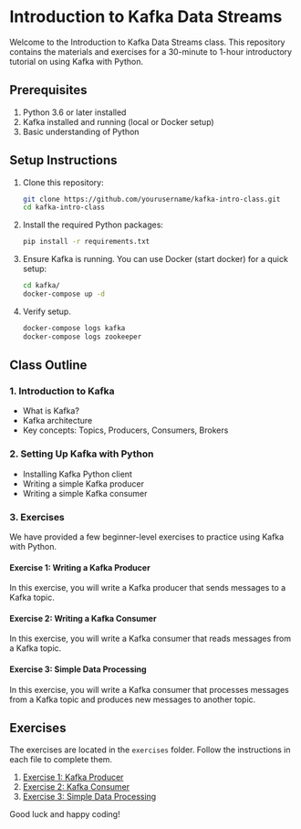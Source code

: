 # Introduction to Kafka Data Streams

Welcome to the Introduction to Kafka Data Streams class. This repository contains the materials and exercises for a 30-minute to 1-hour introductory tutorial on using Kafka with Python.

## Prerequisites

1. Python 3.6 or later installed
2. Kafka installed and running (local or Docker setup)
3. Basic understanding of Python

## Setup Instructions

1. Clone this repository:

    ```bash
    git clone https://github.com/yourusername/kafka-intro-class.git
    cd kafka-intro-class
    ```

2. Install the required Python packages:

    ```bash
    pip install -r requirements.txt
    ```

3. Ensure Kafka is running. You can use Docker (start docker) for a quick setup:

    ```bash
    cd kafka/
    docker-compose up -d
    ```

4. Verify setup.

    ```bash
    docker-compose logs kafka
    docker-compose logs zookeeper
    ```
## Class Outline

### 1. Introduction to Kafka

- What is Kafka?
- Kafka architecture
- Key concepts: Topics, Producers, Consumers, Brokers

### 2. Setting Up Kafka with Python

- Installing Kafka Python client
- Writing a simple Kafka producer
- Writing a simple Kafka consumer

### 3. Exercises

We have provided a few beginner-level exercises to practice using Kafka with Python.

#### Exercise 1: Writing a Kafka Producer

In this exercise, you will write a Kafka producer that sends messages to a Kafka topic.

#### Exercise 2: Writing a Kafka Consumer

In this exercise, you will write a Kafka consumer that reads messages from a Kafka topic.

#### Exercise 3: Simple Data Processing

In this exercise, you will write a Kafka consumer that processes messages from a Kafka topic and produces new messages to another topic.

## Exercises

The exercises are located in the `exercises` folder. Follow the instructions in each file to complete them.

1. [Exercise 1: Kafka Producer](exercises/exercise_1.py)
2. [Exercise 2: Kafka Consumer](exercises/exercise_2.py)
3. [Exercise 3: Simple Data Processing](exercises/exercise_3.py)

Good luck and happy coding!